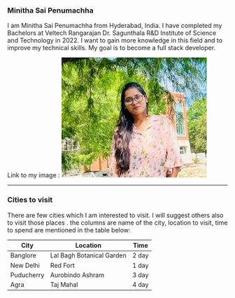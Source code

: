 ### Minitha Sai Penumachha

I am Minitha Sai Penumachha from Hyderabad, India. I have completed my Bachelors at Veltech Rangarajan Dr. Sagunthala R&D Institute of Science and Technology in 2022. I want to gain more knowledge in this field and to  improve my technical skills. My goal is to become a full stack developer. 

Link to my image : ![Myimage](Myimage.jpg)

---

### Cities to visit

There are few cities  which I am interested to visit. I will suggest others also to visit those places .  the columns are name of the city, location to visit, time to spend are mentioned in the table below:

|City | Location | Time |
| --- | --- | ---|
| Banglore | Lal Bagh Botanical Garden | 2 day |
| New Delhi | Red Fort | 1 day|
| Puducherry | Aurobindo Ashram | 3 day |
| Agra | Taj Mahal | 4 day |


